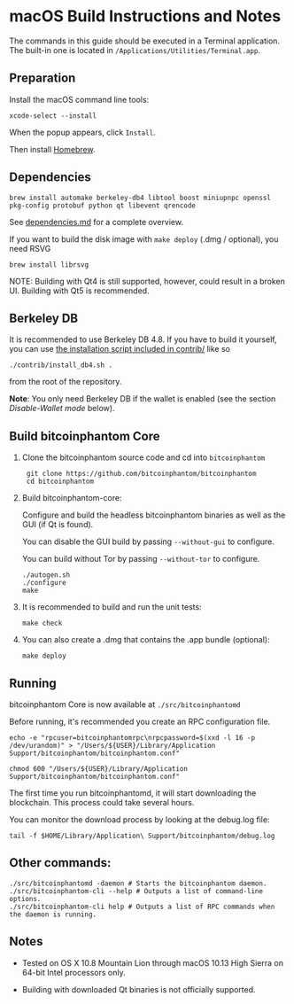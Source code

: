 macOS Build Instructions and Notes
====================================
The commands in this guide should be executed in a Terminal application.
The built-in one is located in `/Applications/Utilities/Terminal.app`.

Preparation
-----------
Install the macOS command line tools:

`xcode-select --install`

When the popup appears, click `Install`.

Then install [Homebrew](https://brew.sh).

Dependencies
----------------------

    brew install automake berkeley-db4 libtool boost miniupnpc openssl pkg-config protobuf python qt libevent qrencode

See [dependencies.md](dependencies.md) for a complete overview.

If you want to build the disk image with `make deploy` (.dmg / optional), you need RSVG

    brew install librsvg

NOTE: Building with Qt4 is still supported, however, could result in a broken UI. Building with Qt5 is recommended.

Berkeley DB
-----------
It is recommended to use Berkeley DB 4.8. If you have to build it yourself,
you can use [the installation script included in contrib/](/contrib/install_db4.sh)
like so

```shell
./contrib/install_db4.sh .
```

from the root of the repository.

**Note**: You only need Berkeley DB if the wallet is enabled (see the section *Disable-Wallet mode* below).

Build bitcoinphantom Core
------------------------

1. Clone the bitcoinphantom source code and cd into `bitcoinphantom`

        git clone https://github.com/bitcoinphantom/bitcoinphantom
        cd bitcoinphantom

2.  Build bitcoinphantom-core:

    Configure and build the headless bitcoinphantom binaries as well as the GUI (if Qt is found).

    You can disable the GUI build by passing `--without-gui` to configure.

    You can build without Tor by passing `--without-tor` to configure.

        ./autogen.sh
        ./configure
        make

3.  It is recommended to build and run the unit tests:

        make check

4.  You can also create a .dmg that contains the .app bundle (optional):

        make deploy

Running
-------

bitcoinphantom Core is now available at `./src/bitcoinphantomd`

Before running, it's recommended you create an RPC configuration file.

    echo -e "rpcuser=bitcoinphantomrpc\nrpcpassword=$(xxd -l 16 -p /dev/urandom)" > "/Users/${USER}/Library/Application Support/bitcoinphantom/bitcoinphantom.conf"

    chmod 600 "/Users/${USER}/Library/Application Support/bitcoinphantom/bitcoinphantom.conf"

The first time you run bitcoinphantomd, it will start downloading the blockchain. This process could take several hours.

You can monitor the download process by looking at the debug.log file:

    tail -f $HOME/Library/Application\ Support/bitcoinphantom/debug.log

Other commands:
-------

    ./src/bitcoinphantomd -daemon # Starts the bitcoinphantom daemon.
    ./src/bitcoinphantom-cli --help # Outputs a list of command-line options.
    ./src/bitcoinphantom-cli help # Outputs a list of RPC commands when the daemon is running.

Notes
-----

* Tested on OS X 10.8 Mountain Lion through macOS 10.13 High Sierra on 64-bit Intel processors only.

* Building with downloaded Qt binaries is not officially supported.